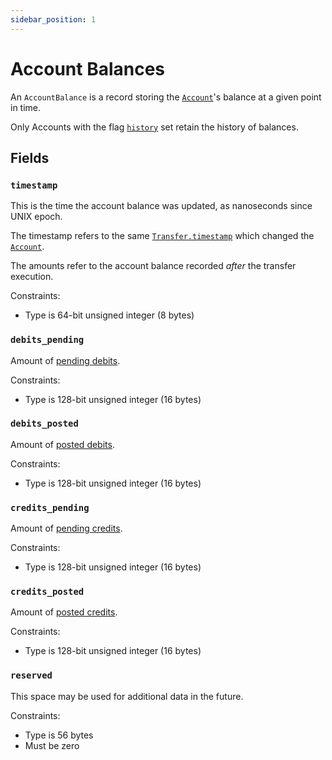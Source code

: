 ```yaml
---
sidebar_position: 1
---
```


# Account Balances

An `AccountBalance` is a record storing the [`Account`](./accounts.md)'s balance
at a given point in time.

Only Accounts with the flag [`history`](./accounts.md#flagshistory) set retain the history of balances.

## Fields

### `timestamp`

This is the time the account balance was updated, as nanoseconds since
UNIX epoch.

The timestamp refers to the same [`Transfer.timestamp`](./transfers.md#timestamp)
which changed the [`Account`](./accounts.md).

The amounts refer to the account balance recorded _after_ the transfer execution.

Constraints:

* Type is 64-bit unsigned integer (8 bytes)

### `debits_pending`

Amount of [pending debits](./accounts.md#debits_pending). 

Constraints:

* Type is 128-bit unsigned integer (16 bytes)

### `debits_posted`

Amount of [posted debits](./accounts.md#debits_posted).

Constraints:

* Type is 128-bit unsigned integer (16 bytes)

### `credits_pending`

Amount of [pending credits](./accounts.md#credits_pending).

Constraints:

* Type is 128-bit unsigned integer (16 bytes)

### `credits_posted`

Amount of [posted credits](./accounts.md#credits_posted).

Constraints:

* Type is 128-bit unsigned integer (16 bytes)

### `reserved`

This space may be used for additional data in the future.

Constraints:

* Type is 56 bytes
* Must be zero